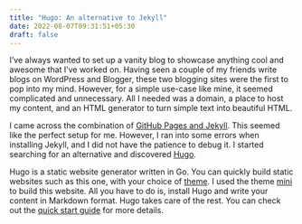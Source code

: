 ```yaml
---
title: "Hugo: An alternative to Jekyll"
date: 2022-08-07T09:31:51+05:30
draft: false
---
```


I’ve always wanted to set up a vanity blog to showcase anything cool and awesome that I’ve worked on. Having seen a couple of my friends write blogs on WordPress and Blogger, these two blogging sites were the first to pop into my mind. However, for a simple use-case like mine, it seemed complicated and unnecessary. All I needed was a domain, a place to host my content, and an HTML generator to turn simple text into beautiful HTML.


I came across the combination of [GitHub Pages and Jekyll](https://docs.github.com/en/pages/setting-up-a-github-pages-site-with-jekyll/creating-a-github-pages-site-with-jekyll). This seemed like the perfect setup for me. However, I ran into some errors when installing Jekyll, and I did not have the patience to debug it. I started searching for an alternative and discovered [Hugo](https://gohugo.io/).

Hugo is a static website generator written in Go. You can quickly build static websites such as this one, with your choice of [theme](https://themes.gohugo.io/). I used the theme [mini](https://themes.gohugo.io/themes/hugo-theme-cactus-plus/) to build this website. All you have to do is, install Hugo and write your content in Markdown format. Hugo takes care of the rest. You can check out the [quick start guide](https://gohugo.io/getting-started/quick-start/) for more details.


